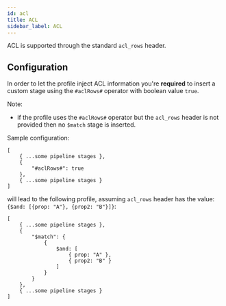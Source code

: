 ```yaml
---
id: acl
title: ACL
sidebar_label: ACL
---
```




ACL is supported through the standard `acl_rows` header.

## Configuration

In order to let the profile inject ACL information you're **required** to insert a custom stage using the `#aclRows#` operator with boolean value `true`.

Note:
 - if the profile uses the `#aclRows#` operator but the `acl_rows` header is not provided then no `$match` stage is inserted.

Sample configuration:

```
[
    { ...some pipeline stages },
    {
        "#aclRows#": true
    },
    { ...some pipeline stages }
]
```

will lead to the following profile, assuming `acl_rows` header has the value: `{$and: [{prop: "A"}, {prop2: "B"}]}`:


```
[
    { ...some pipeline stages },
    {
        "$match": {
            {
                $and: [
                    { prop: "A" }, 
                    { prop2: "B" }
                ]
            }
        }
    },
    { ...some pipeline stages }
]
```
